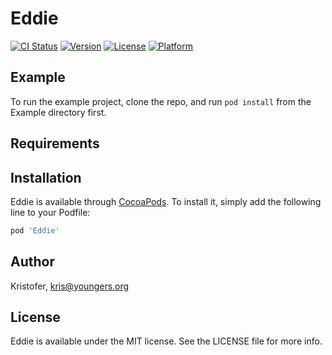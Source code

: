 # Eddie

[![CI Status](http://img.shields.io/travis/Kristofer/Eddie.svg?style=flat)](https://travis-ci.org/Kristofer/Eddie)
[![Version](https://img.shields.io/cocoapods/v/Eddie.svg?style=flat)](http://cocoapods.org/pods/Eddie)
[![License](https://img.shields.io/cocoapods/l/Eddie.svg?style=flat)](http://cocoapods.org/pods/Eddie)
[![Platform](https://img.shields.io/cocoapods/p/Eddie.svg?style=flat)](http://cocoapods.org/pods/Eddie)

## Example

To run the example project, clone the repo, and run `pod install` from the Example directory first.

## Requirements

## Installation

Eddie is available through [CocoaPods](http://cocoapods.org). To install
it, simply add the following line to your Podfile:

```ruby
pod 'Eddie'
```

## Author

Kristofer, kris@youngers.org

## License

Eddie is available under the MIT license. See the LICENSE file for more info.
